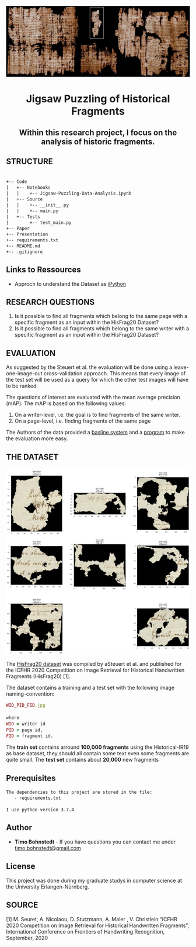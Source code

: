 <div style="border-bottom:none;">
  <div align="center"> 
    <img style="border-bottom:none;" src="./readme-head.png">
    <h1>Jigsaw Puzzling of Historical Fragments </h1>
    <h2>Within this research project, I focus on the analysis of historic fragments. </h2>
  </div>
</div>

 


## STRUCTURE

```

+-- Code
|   +-- Notebooks                        
|   |    +-- Jigsaw-Puzzling-Data-Analysis.ipynb
|   +-- Source                      
|   |    +-- __init__.py
|   |    +-- main.py
|   +-- Tests             
|        +-- test_main.py    
+-- Paper
+-- Presentation            
+-- requirements.txt                    
+-- README.md
+-- .gitignore              

```

## Links to Ressources

- Approch to understand the Dataset as [iPython](https://github.com/bohniti/Jigsaw-Puzzling/blob/master/Code/Notebooks/Jigsaw-Puzzling-Data-Analysis.ipynb)

## RESEARCH QUESTIONS

1. Is it possible to find all fragments which belong to the same page with a specific fragment as an input within the HisFrag20 Dataset?
2. Is it possible to find all fragments which belong to the same writer with a specific fragment as an input within the HisFrag20 Dataset?

## EVALUATION

As suggested by the Steuert et al. the evaluation will be done using a leave-one-image-out cross-validation approach. This means that every image of the test set will be used as a query for which the other test images will have to be ranked. 

The questions of interest are evaluated with the mean average precision (mAP). The mAP is based on the following values:
1. On a writer-level, i.e. the goal is to find fragments of the same writer. 
2. On a page-level, i.e. finding fragments of the same page

The Authors of the data provided a [basline system](https://github.com/anguelos/wi19_evaluate/tree/master/srslbp) and a [program](https://github.com/anguelos/wi19_evaluat) to make the evaluation more easy.


## THE DATASET

### 
  <div align="center"> 
    <img style="border-bottom:none;" src="./readme-data.svg">
  </div>

The [HisFrag20 dataset](https://zenodo.org/record/3893807#.X05Y3y336CM) was compiled by aSteuert et al. and published for the ICFHR 2020 Competition on Image Retrieval for Historical Handwritten Fragments (HisFrag20) [1].

The dataset contains a training and a test set with the following image naming-convention: 

```ruby
WID_PID_FID.jpg 

where 
WID = writer id
PID = page id, 
FID = fragment id.

```

The **train set** contains arround **100,000 fragments** using the Historical-IR19 as base dataset, they should all contain some text even some fragments are quite small. The **test set** contains about **20,000** new fragments

## Prerequisites

```
The dependencies to this project are stored in the file:
   - requirements.txt

I use python version 3.7.4
```

## Author

* **Timo Bohnstedt** - If you have questions you can contact me under [timo.bohnstedt@gmail.com](timo.bohnstedt@gmail.com)

## License

This project was done during my graduate studys in computer science at the University Erlangen-Nürnberg.


## SOURCE 

[1] M. Seuret, A. Nicolaou, D. Stutzmann, A. Maier , V. Christlein
“ICFHR 2020 Competition on Image Retrieval for Historical Handwritten Fragments”, International Conference on Frontiers of Handwriting Recognition, September, 2020